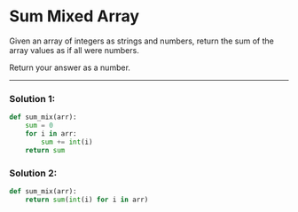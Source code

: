 # Sum Mixed Array

Given an array of integers as strings and numbers, return the sum of the array values as if all were numbers.

Return your answer as a number.

---

### Solution 1:

```python
def sum_mix(arr):
    sum = 0
    for i in arr:
        sum += int(i)
    return sum
```

### Solution 2:

```python
def sum_mix(arr):
    return sum(int(i) for i in arr)
```
